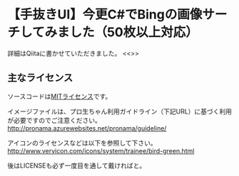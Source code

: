 【手抜きUI】今更C#でBingの画像サーチしてみました（50枚以上対応）
====

詳細はQiitaに書かせていただきました。
<<<URL>>>

## 主なライセンス

ソースコードは[MITライセンス](https://opensource.org/licenses/mit-license.php)です。  

イメージファイルは、プロ生ちゃん利用ガイドライン（下記URL）に基づく利用が必要ですのでご注意ください。
http://pronama.azurewebsites.net/pronama/guideline/

アイコンのライセンスなどは以下を参照して下さい。 
http://www.veryicon.com/icons/system/trainee/bird-green.html

後はLICENSEも必ず一度目を通して戴ければと。

